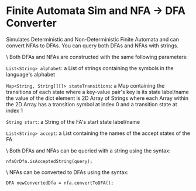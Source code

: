 # Finite Automata Sim and NFA -> DFA Converter
Simulates Deterministic and Non-Deterministic Finite Automata and can convert NFAs to DFAs. You can query both DFAs and NFAs with strings.

\ Both DFAs and NFAs are constructed with the same following parameters:

```List<String> alphabet```:                      a List of strings containing the symbols in the language's alphabet
  
```Map<String, String[][]> stateTransitions```:   a Map containing the transitions of each state where a key-value pair's key is its state label/name the value of the dict element is 2D Array of Strings where each Array within the 2D Array has a transition symbol at index 0 and a transition state at index 1

```String start```:                               a String of the FA's start state label/name

```List<String> accept```:                        a List containing the names of the accept states of the FA


\ Both DFAs and NFAs can be queried with a string using the syntax:
```
nfaOrDfa.isAcceptedString(query);
```

\ NFAs can be converted to DFAs using the syntax:
```
DFA newConvertedDfa = nfa.convertToDFA();
```
